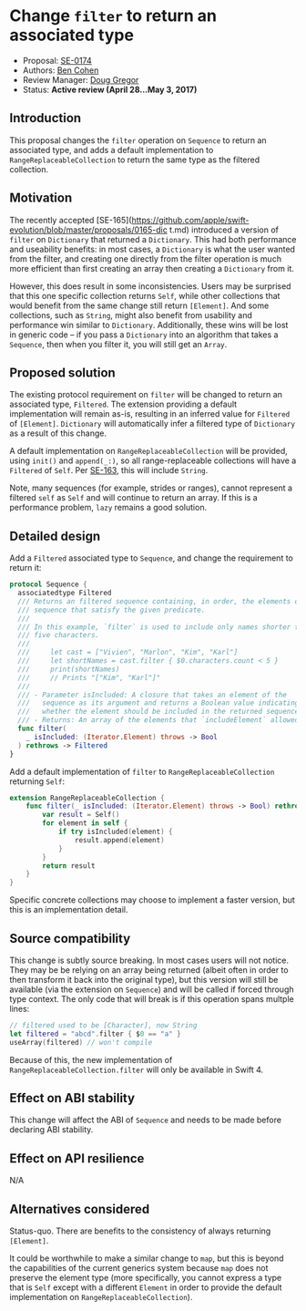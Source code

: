 # Change `filter` to return an associated type

* Proposal: [SE-0174](0174-filter-range-replaceable.md)
* Authors: [Ben Cohen](https://github.com/airspeedswift)
* Review Manager: [Doug Gregor](https://github.com/DougGregor)
* Status: **Active review (April 28...May 3, 2017)**

## Introduction

This proposal changes the `filter` operation on `Sequence` to return an
associated type, and adds a default implementation to
`RangeReplaceableCollection` to return the same type as the filtered collection.

## Motivation

The recently accepted
[SE-165](https://github.com/apple/swift-evolution/blob/master/proposals/0165-dic
 t.md) introduced a version of `filter` on `Dictionary` that returned a
`Dictionary`. This had both performance and useability benefits: in most cases,
a `Dictionary` is what the user wanted from the filter, and creating one
directly from the filter operation is much more efficient than first creating
an array then creating a `Dictionary` from it.

However, this does result in some inconsistencies. Users may be surprised that
this one specific collection returns `Self`, while other collections that would
benefit from the same change still return `[Element]`. And some collections,
such as `String`, might also benefit from usability and performance win similar
to `Dictionary`. Additionally, these wins will be lost in generic code – if you
pass a `Dictionary` into an algorithm that takes a `Sequence`, then when you
filter it, you will still get an `Array`.

## Proposed solution

The existing protocol requirement on `filter` will be changed to return an
associated type, `Filtered`. The extension providing a default implementation
will remain as-is, resulting in an inferred value for `Filtered` of
`[Element]`. `Dictionary` will automatically infer a filtered type of
`Dictionary` as a result of this change.

A default implementation on `RangeReplaceableCollection` will be provided,
using `init()` and `append(_:)`, so all range-replaceable collections will
have a `Filtered` of `Self`. Per [SE-163](https://github.com/apple/swift-evolution/blob/master/proposals/0163-string-revision-1.md),
this will include `String`.

Note, many sequences (for example, strides or ranges), cannot represent a
filtered `self` as `Self` and will continue to return an array. If this is a
performance problem, `lazy` remains a good solution.

## Detailed design

Add a `Filtered` associated type to `Sequence`, and change the requirement to
return it:

```swift
protocol Sequence {
  associatedtype Filtered
  /// Returns an filtered sequence containing, in order, the elements of the 
  /// sequence that satisfy the given predicate.
  ///
  /// In this example, `filter` is used to include only names shorter than
  /// five characters.
  ///
  ///     let cast = ["Vivien", "Marlon", "Kim", "Karl"]
  ///     let shortNames = cast.filter { $0.characters.count < 5 }
  ///     print(shortNames)
  ///     // Prints "["Kim", "Karl"]"
  ///
  /// - Parameter isIncluded: A closure that takes an element of the
  ///   sequence as its argument and returns a Boolean value indicating
  ///   whether the element should be included in the returned sequence.
  /// - Returns: An array of the elements that `includeElement` allowed.
  func filter(
    _ isIncluded: (Iterator.Element) throws -> Bool
  ) rethrows -> Filtered
}
```

Add a default implementation of `filter` to `RangeReplaceableCollection`
returning `Self`:

```swift
extension RangeReplaceableCollection {
    func filter(_ isIncluded: (Iterator.Element) throws -> Bool) rethrows -> Self {
        var result = Self()
        for element in self {
            if try isIncluded(element) {
                result.append(element)
            }
        }
        return result
    }
}
```

Specific concrete collections may choose to implement a faster version, but
this is an implementation detail.

## Source compatibility

This change is subtly source breaking. In most cases users will not notice.
They may be be relying on an array being returned (albeit often in order to
then transform it back into the original type), but this version will still
be available (via the extension on `Sequence`) and will be called if forced
through type context. The only code that will break is if this operation spans
multple lines:

```swift
// filtered used to be [Character], now String
let filtered = "abcd".filter { $0 == "a" }
useArray(filtered) // won't compile
```

Because of this, the new implementation of `RangeReplaceableCollection.filter`
will only be available in Swift 4.

## Effect on ABI stability

This change will affect the ABI of `Sequence` and needs to be made before
declaring ABI stability.

## Effect on API resilience

N/A

## Alternatives considered

Status-quo. There are benefits to the consistency of always returning `[Element]`.

It could be worthwhile to make a similar change to `map`, but this is beyond
the capabilities of the current generics system because `map` does not preserve
the element type (more specifically, you cannot express a type that is `Self`
except with a different `Element` in order to provide the default
implementation on `RangeReplaceableCollection`).

